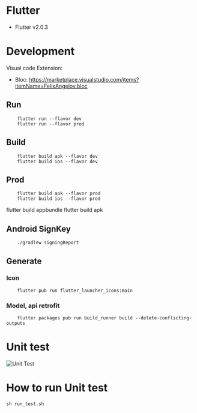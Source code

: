 # Flutter

 - Flutter     v2.0.3


# Development 

Visual code Extension: 

* Bloc: https://marketplace.visualstudio.com/items?itemName=FelixAngelov.bloc

## Run

```
    flutter run --flavor dev
    flutter run --flavor prod
```

## Build

```
    flutter build apk --flavor dev
    flutter build ios --flavor dev
```

## Prod
```
    flutter build apk --flavor prod
    flutter build ios --flavor prod
```
flutter build appbundle 
flutter build apk
## Android SignKey 

```
    ./gradlew signingReport
```

## Generate

### Icon
```
    flutter pub run flutter_launcher_icons:main
```

### Model, api retrofit
```
    flutter packages pub run build_runner build --delete-conflicting-outputs
```
# Unit test
![Unit Test](https://github.com/trunghieuvn/flutter-clean-architecture/blob/develop/screenshot/unit-test.png?raw=true)

# How to run Unit test
```
sh run_test.sh
```

